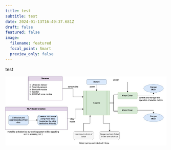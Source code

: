 ```yaml
---
title: test
subtitle: test
date: 2024-01-13T16:49:37.681Z
draft: false
featured: false
image:
  filename: featured
  focal_point: Smart
  preview_only: false
---
```

test

![](sensing-project-lld-and-hld-high-level-design.jpg)